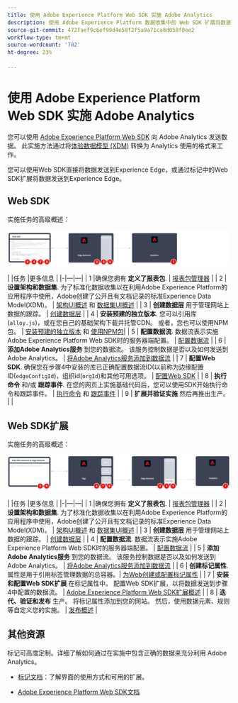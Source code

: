 ```yaml
---
title: 使用 Adobe Experience Platform Web SDK 实施 Adobe Analytics
description: 使用 Adobe Experience Platform 数据收集中的 Web SDK 扩展将数据发送到 Adobe Analytics。
source-git-commit: 472faef9c6ef99d4e58f2f5a9a71ca8d058f0ee2
workflow-type: tm+mt
source-wordcount: '782'
ht-degree: 23%

---
```


# 使用 Adobe Experience Platform Web SDK 实施 Adobe Analytics

您可以使用 [Adobe Experience Platform Web SDK](https://experienceleague.adobe.com/docs/experience-platform/tags/extensions/client/sdk/overview.html) 向 Adobe Analytics 发送数据。 此实施方法通过将[体验数据模型 (XDM)](https://experienceleague.adobe.com/docs/experience-platform/xdm/home.html?lang=zh-Hans) 转换为 Analytics 使用的格式来工作。

您可以使用Web SDK直接将数据发送到Experience Edge，或通过标记中的Web SDK扩展将数据发送到Experience Edge。

## Web SDK

实施任务的高级概述：

![使用Web SDK工作流实施Adobe Analytics](../../assets/websdk-annotated.png)

| |任务 |更多信息 | |-|—|—| | 1 |确保您拥有 **定义了报表包**. | [报表包管理器](../../../admin/admin/c-manage-report-suites/report-suites-admin.md) | | 2 | **设置架构和数据集**. 为了标准化数据收集以在利用Adobe Experience Platform的应用程序中使用，Adobe创建了公开且有文档记录的标准Experience Data Model(XDM)。 | [架构UI概述](https://experienceleague.adobe.com/docs/experience-platform/xdm/ui/overview.html?lang=zh-Hans) 和 [数据集UI概述](https://experienceleague.adobe.com/docs/experience-platform/catalog/datasets/user-guide.html?lang=zh_Hans) | | 3 | **创建数据层** 用于管理网站上数据的跟踪。 | [创建数据层](../../prepare/data-layer.md) | | 4 | **安装预建的独立版本**. 您可以引用库(`alloy.js`)，或在您自己的基础架构下载并托管CDN。 或者，您也可以使用NPM包。 | [安装预建的独立版本](https://experienceleague.adobe.com/docs/experience-platform/edge/fundamentals/installing-the-sdk.html?lang=en#option-2%3A-installing-the-prebuilt-standalone-version) 和 [使用NPM包](https://experienceleague.adobe.com/docs/experience-platform/edge/fundamentals/installing-the-sdk.html?lang=en#option-3%3A-using-the-npm-package)| | 5 | **配置数据流**. 数据流表示实施Adobe Experience Platform Web SDK时的服务器端配置。 | [配置数据流](https://experienceleague.adobe.com/docs/experience-platform/edge/datastreams/configure.html?lang=en) | | 6 | **添加Adobe Analytics服务** 到您的数据流。 该服务控制数据是否以及如何发送到Adobe Analytics。 | [将Adobe Analytics服务添加到数据流](https://experienceleague.adobe.com/docs/experience-platform/edge/datastreams/configure.html?lang=en#analytics) | | 7 | **配置Web SDK**. 确保您在步骤4中安装的库已正确配置数据流ID(以前称为边缘配置ID(`edgeConfigId`)，组织id(`orgId`)和其他可用选项。 | [配置Web SDK](https://experienceleague.adobe.com/docs/experience-platform/edge/fundamentals/configuring-the-sdk.html?lang=zh-Hans) | | 8 | **执行命令** 和/或 **跟踪事件**. 在您的网页上实施基础代码后，您可以使用SDK开始执行命令和跟踪事件。 | [执行命令](https://experienceleague.adobe.com/docs/experience-platform/edge/fundamentals/executing-commands.html?lang=en) 和 [跟踪事件](https://experienceleague.adobe.com/docs/experience-platform/edge/fundamentals/tracking-events.html?lang=en) | | 9 | **扩展并验证实施** 然后再推出生产。 | |



## Web SDK扩展

实施任务的高级概述：

![使用Web SDK扩展工作流实施Adobe Analytics](../../assets/websdk-extension-annotated.png)

| |任务 |更多信息 | |-|—|—| | 1 |确保您拥有 **定义了报表包**. | [报表包管理器](../../../admin/admin/c-manage-report-suites/report-suites-admin.md) | | 2 | **设置架构和数据集**. 为了标准化数据收集以在利用Adobe Experience Platform的应用程序中使用，Adobe创建了公开且有文档记录的标准Experience Data Model(XDM)。 | [架构UI概述](https://experienceleague.adobe.com/docs/experience-platform/xdm/ui/overview.html?lang=zh-Hans) 和 [数据集UI概述](https://experienceleague.adobe.com/docs/experience-platform/catalog/datasets/user-guide.html?lang=zh_Hans) | | 3 | **创建数据层** 用于管理网站上数据的跟踪。 | [创建数据层](../../prepare/data-layer.md) | | 4 | **配置数据流**. 数据流表示实施Adobe Experience Platform Web SDK时的服务器端配置。 | [配置数据流](https://experienceleague.adobe.com/docs/experience-platform/edge/datastreams/configure.html?lang=en) | | 5 | **添加Adobe Analytics服务** 到您的数据流。 该服务控制数据是否以及如何发送到Adobe Analytics。 | [将Adobe Analytics服务添加到数据流](https://experienceleague.adobe.com/docs/experience-platform/edge/datastreams/configure.html?lang=en#analytics) | | 6 | **创建标记属性**. 属性是用于引用标签管理数据的总容器。| [为Web创建或配置标记属性](https://experienceleague.adobe.com/docs/experience-platform/tags/admin/companies-and-properties.html?lang=en#for-web) | | 7 | **安装和配置Web SDK扩展** 在标记属性中。 配置Web SDK扩展，以将数据发送到步骤4中配置的数据流。 | [Adobe Experience Platform Web SDK扩展概述](https://experienceleague.adobe.com/docs/experience-platform/tags/extensions/client/sdk/overview.html?lang=en) | | 8 | **迭代、验证和发布** 生产。 将标记属性添加到您的网站。 然后，使用数据元素、规则等自定义您的实施。 | [发布概述](https://experienceleague.adobe.com/docs/experience-platform/tags/publish/overview.html?lang=zh-Hans) |



## 其他资源

标记可高度定制。详细了解如何通过在实施中包含正确的数据来充分利用 Adobe Analytics。

- [标记文档](https://experienceleague.adobe.com/docs/experience-platform/tags/home.html#?lang=zh-Hans)：了解界面的使用方式和可用的扩展。

- [Adobe Experience Platform Web SDK文档](https://experienceleague.adobe.com/docs/web-sdk.html?lang=zh-Hans)
